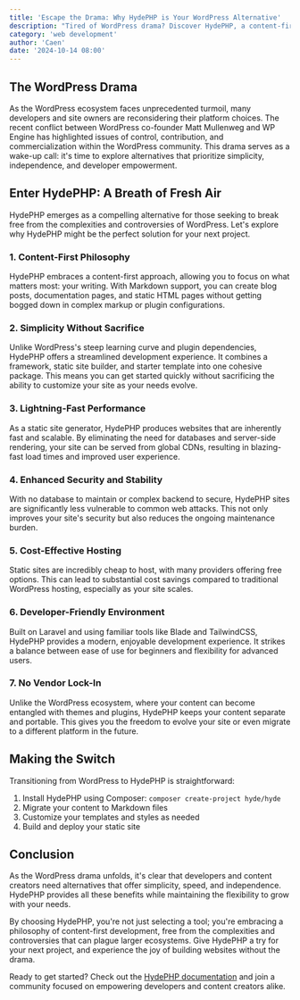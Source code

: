 ```yaml
---
title: 'Escape the Drama: Why HydePHP is Your WordPress Alternative'
description: "Tired of WordPress drama? Discover HydePHP, a content-first static site generator that offers simplicity, speed, and security."
category: 'web development'
author: 'Caen'
date: '2024-10-14 08:00'
---
```


## The WordPress Drama

As the WordPress ecosystem faces unprecedented turmoil, many developers and site owners are reconsidering their platform choices. The recent conflict between WordPress co-founder Matt Mullenweg and WP Engine has highlighted issues of control, contribution, and commercialization within the WordPress community. This drama serves as a wake-up call: it's time to explore alternatives that prioritize simplicity, independence, and developer empowerment.

## Enter HydePHP: A Breath of Fresh Air

HydePHP emerges as a compelling alternative for those seeking to break free from the complexities and controversies of WordPress. Let's explore why HydePHP might be the perfect solution for your next project.

### 1. Content-First Philosophy

HydePHP embraces a content-first approach, allowing you to focus on what matters most: your writing. With Markdown support, you can create blog posts, documentation pages, and static HTML pages without getting bogged down in complex markup or plugin configurations.

### 2. Simplicity Without Sacrifice

Unlike WordPress's steep learning curve and plugin dependencies, HydePHP offers a streamlined development experience. It combines a framework, static site builder, and starter template into one cohesive package. This means you can get started quickly without sacrificing the ability to customize your site as your needs evolve.

### 3. Lightning-Fast Performance

As a static site generator, HydePHP produces websites that are inherently fast and scalable. By eliminating the need for databases and server-side rendering, your site can be served from global CDNs, resulting in blazing-fast load times and improved user experience.

### 4. Enhanced Security and Stability

With no database to maintain or complex backend to secure, HydePHP sites are significantly less vulnerable to common web attacks. This not only improves your site's security but also reduces the ongoing maintenance burden.

### 5. Cost-Effective Hosting

Static sites are incredibly cheap to host, with many providers offering free options. This can lead to substantial cost savings compared to traditional WordPress hosting, especially as your site scales.

### 6. Developer-Friendly Environment

Built on Laravel and using familiar tools like Blade and TailwindCSS, HydePHP provides a modern, enjoyable development experience. It strikes a balance between ease of use for beginners and flexibility for advanced users.

### 7. No Vendor Lock-In

Unlike the WordPress ecosystem, where your content can become entangled with themes and plugins, HydePHP keeps your content separate and portable. This gives you the freedom to evolve your site or even migrate to a different platform in the future.

## Making the Switch

Transitioning from WordPress to HydePHP is straightforward:

1. Install HydePHP using Composer: `composer create-project hyde/hyde`
2. Migrate your content to Markdown files
3. Customize your templates and styles as needed
4. Build and deploy your static site

## Conclusion

As the WordPress drama unfolds, it's clear that developers and content creators need alternatives that offer simplicity, speed, and independence. HydePHP provides all these benefits while maintaining the flexibility to grow with your needs.

By choosing HydePHP, you're not just selecting a tool; you're embracing a philosophy of content-first development, free from the complexities and controversies that can plague larger ecosystems. Give HydePHP a try for your next project, and experience the joy of building websites without the drama.

Ready to get started? Check out the [HydePHP documentation](https://hydephp.com/docs) and join a community focused on empowering developers and content creators alike.
